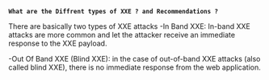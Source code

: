 **`What are the Diffrent types of XXE ? and Recommendations ?`**

There are basically two types of XXE attacks
-In Band XXE: In-band XXE attacks are more common and let the attacker receive an immediate response to the XXE payload.

-Out Of Band XXE (Blind XXE): in the case of out-of-band XXE attacks (also called blind XXE), there is no immediate response from the    web application.

